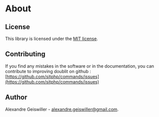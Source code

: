 # About 

## License 
This library is licensed under the [MIT license](https://opensource.org/licenses/MIT).

## Contributing
If you find any mistakes in the software or in the documentation, you can contribute to improving doublit on github : [https://github.com/sitphp/commands/issues](https://github.com/sitphp/commands/issues)

## Author
Alexandre Geiswiller - [alexandre.geiswiller@gmail.com](mailto:alexandre.geiswiller@gmail.com).